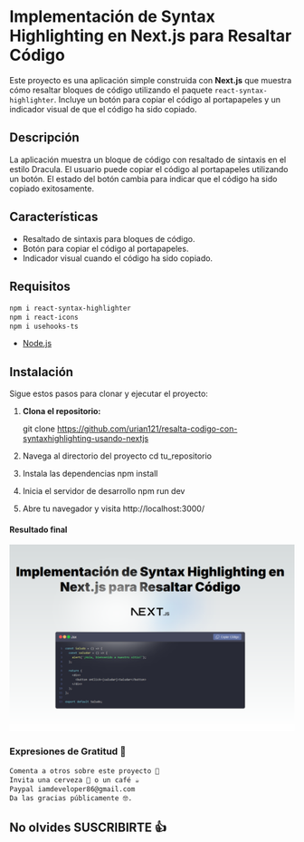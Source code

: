# Implementación de Syntax Highlighting en Next.js para Resaltar Código

Este proyecto es una aplicación simple construida con **Next.js** que muestra cómo resaltar bloques de código utilizando el paquete `react-syntax-highlighter`. Incluye un botón para copiar el código al portapapeles y un indicador visual de que el código ha sido copiado.

## Descripción

La aplicación muestra un bloque de código con resaltado de sintaxis en el estilo Dracula. El usuario puede copiar el código al portapapeles utilizando un botón. El estado del botón cambia para indicar que el código ha sido copiado exitosamente.

## Características

- Resaltado de sintaxis para bloques de código.
- Botón para copiar el código al portapapeles.
- Indicador visual cuando el código ha sido copiado.

## Requisitos

    npm i react-syntax-highlighter
    npm i react-icons
    npm i usehooks-ts

- [Node.js](https://nodejs.org/)

## Instalación

Sigue estos pasos para clonar y ejecutar el proyecto:

1. **Clona el repositorio:**

   git clone https://github.com/urian121/resalta-codigo-con-syntaxhighlighting-usando-nextjs

2. Navega al directorio del proyecto
   cd tu_repositorio

3. Instala las dependencias
   npm install

4. Inicia el servidor de desarrollo
   npm run dev

5. Abre tu navegador y visita
   http://localhost:3000/

#### Resultado final

![](https://raw.githubusercontent.com/urian121/imagenes-proyectos-github/master/resaltar-codigo-con-syntax-highlighter-usando-nextjs.png)

### Expresiones de Gratitud 🎁

    Comenta a otros sobre este proyecto 📢
    Invita una cerveza 🍺 o un café ☕
    Paypal iamdeveloper86@gmail.com
    Da las gracias públicamente 🤓.

## No olvides SUSCRIBIRTE 👍
